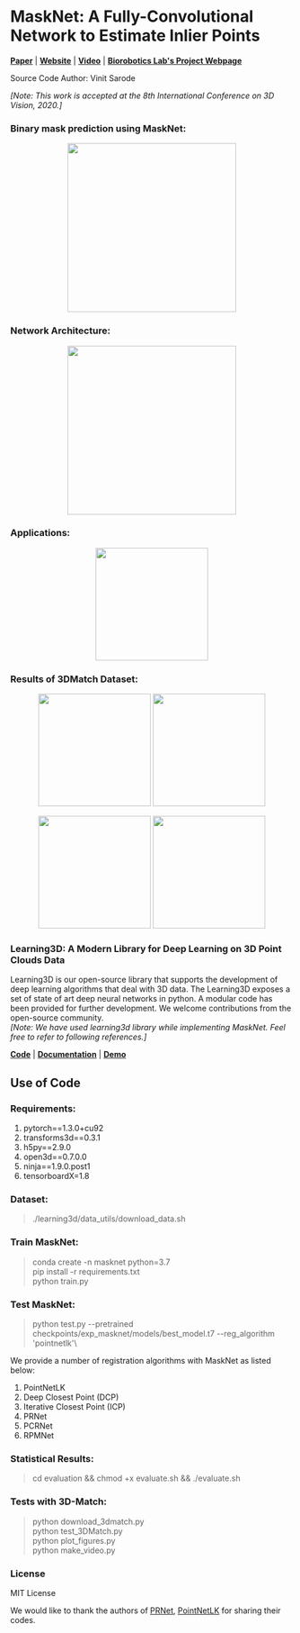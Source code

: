 # MaskNet: A Fully-Convolutional Network to Estimate Inlier Points
[**Paper**]() | [**Website**]() | [**Video**]() | [**Biorobotics Lab's Project Webpage**](http://biorobotics.ri.cmu.edu/research/ml_registration.php)

Source Code Author: Vinit Sarode

*[Note: This work is accepted at the 8th International Conference on 3D Vision, 2020.]*

### Binary mask prediction using MaskNet:
<p align="center">
	<img src="https://github.com/vinits5/masknet/blob/main/images/approach.gif" height="300">
</p>

### Network Architecture:
<p align="center">
	<img src="https://github.com/vinits5/masknet/blob/main/images/network.png" height="300">
</p>

### Applications:
<p align="center">
	<img src="https://github.com/vinits5/masknet/blob/main/images/applications.png" height="200">
</p>

### Results of 3DMatch Dataset:
<p align="center">
	<img src="https://github.com/vinits5/masknet/blob/main/images/3.gif" height="200">
	<img src="https://github.com/vinits5/masknet/blob/main/images/4.gif" height="200">
</p>

<p align="center">
	<img src="https://github.com/vinits5/masknet/blob/main/images/1.gif" height="200">
	<img src="https://github.com/vinits5/masknet/blob/main/images/2.gif" height="200">
</p>

### Learning3D: A Modern Library for Deep Learning on 3D Point Clouds Data
Learning3D is our open-source library that supports the development of deep learning algorithms that deal with 3D data. The Learning3D exposes a set of state of art deep neural networks in python. A modular code has been provided for further development. We welcome contributions from the open-source community.\
*[Note: We have used learning3d library while implementing MaskNet. Feel free to refer to following references.]*

[**Code**](https://github.com/vinits5/learning3d) | [**Documentation**](https://medium.com/@vinitsarode5/learning3d-a-modern-library-for-deep-learning-on-3d-point-clouds-data-48adc1fd3e0?sk=0beb59651e5ce980243bcdfbf0859b7a) | [**Demo**](https://github.com/vinits5/learning3d/blob/master/examples/test_pointnet.py)

## Use of Code

### Requirements:
1. pytorch==1.3.0+cu92
2. transforms3d==0.3.1
3. h5py==2.9.0
4. open3d==0.7.0.0
5. ninja==1.9.0.post1
6. tensorboardX=1.8

### Dataset:
> ./learning3d/data_utils/download_data.sh

### Train MaskNet:
> conda create -n masknet python=3.7\
> pip install -r requirements.txt\
> python train.py

### Test MaskNet:
> python test.py --pretrained checkpoints/exp_masknet/models/best_model.t7 --reg_algorithm 'pointnetlk'\

We provide a number of registration algorithms with MaskNet as listed below:
1. PointNetLK
2. Deep Closest Point (DCP)
3. Iterative Closest Point (ICP)
4. PRNet
5. PCRNet
6. RPMNet

### Statistical Results:
> cd evaluation && chmod +x evaluate.sh && ./evaluate.sh

### Tests with 3D-Match:
> python download_3dmatch.py\
> python test_3DMatch.py\
> python plot_figures.py\
> python make_video.py

### License
MIT License


We would like to thank the authors of [PRNet](https://papers.nips.cc/paper/9085-prnet-self-supervised-learning-for-partial-to-partial-registration.pdf), [PointNetLK](https://openaccess.thecvf.com/content_CVPR_2019/papers/Aoki_PointNetLK_Robust__Efficient_Point_Cloud_Registration_Using_PointNet_CVPR_2019_paper.pdf) for sharing their codes.